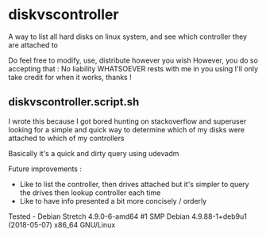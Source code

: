 # diskvscontroller
A way to list all hard disks on linux system, and see which controller they are attached to

Do feel free to modify, use, distribute however you wish
However, you do so accepting that :
No liability WHATSOEVER rests with me in you using
I'll only take credit for when it works, thanks !

diskvscontroller.script.sh
--------------------------

I wrote this because I got bored hunting on stackoverflow and superuser
looking for a simple and quick way to determine which of my disks
were attached to which of my controllers

Basically it's a quick and dirty query using udevadm

Future improvements :
- Like to list the controller, then drives attached
but it's simpler to query the drives then lookup controller each time
- Like to have info presented a bit more concisely / orderly

Tested - Debian Stretch 4.9.0-6-amd64 #1 SMP Debian 4.9.88-1+deb9u1 (2018-05-07) x86_64 GNU/Linux

